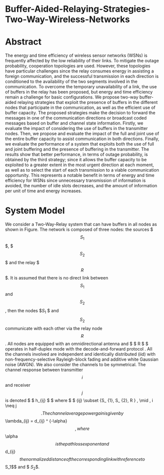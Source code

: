 # Buffer-Aided-Relaying-Strategies-Two-Way-Wireless-Networks

# Abstract
The energy and time efficiency of wireless sensor networks (WSNs) is frequently affected by the low reliability of their links. To mitigate the outage probability, cooperation topologies are used. However, these topologies have particular challenges since the relay consumes energy in assisting a foreign communication, and the successful transmission in each direction is conditioned to the availability of the two segments involved in the communication. To overcome the temporary unavailability of a link, the use of buffers in the relay has been proposed, but energy and time efficiency remain a challenge for basic configurations. We propose two-way buffer-aided relaying strategies that exploit the presence of buffers in the different nodes that participate in the communication, as well as the efficient use of buffer capacity. The proposed strategies make the decision to forward the messages in one of the communication directions or broadcast coded messages based on buffer and channel state information. Firstly, we evaluate the impact of considering the use of buffers in the transmitter nodes. Then, we propose and evaluate the impact of the full and joint use of the entire buffer capacity to assist communication in both directions. Finally, we evaluate the performance of a system that exploits both the use of full and joint buffering and the presence of buffering in the transmitter. The results show that better performance, in terms of outage probability, is obtained by the third strategy; since it allows the buffer capacity to be exploited to a greater extent in the most urgent direction at each moment, as well as to select the start of each transmission to a viable communication opportunity. This represents a notable benefit in terms of energy and time efficiency for WSNs since unnecessary transmission of information is avoided, the number of idle slots decreases, and the amount of information per unit of time and energy increases.

 # System Model 
 We consider a Two-Way-Relay system that can have buffers in all nodes as shown in Figure. The network is composed of three nodes: the sources $$$S_{1}$$$, $$$S_{2}$$$ and the relay $$$R$$$. It is assumed that there is no direct link between $$ S_{1}$$  and  $$S_{2}$$ , then the nodes $$S_{1}$ $ and $$ S_{2} $$ communicate with each other via the relay node $$R$$.  All nodes are equipped with an omnidirectional antenna and $ $ R $ $ operates in half-duplex mode with the decode-and-forward protocol  . All the channels involved are independent and identically distributed (iid) with non-frequency-selective Rayleigh-block fading and additive white Gaussian noise (AWGN). We also consider the channels to be symmetrical. 
The channel response between transmitter $$i$$ and receiver $$j$$ is denoted $ $ h_{ij} $ $ where $ $ \{ij\} \subset \{S_ {1}, S_ {2}, R \} \, \mid \, i \neq j$$. The {channel average power gain} is given by $$ \lambda_{ij} = d_{ij} ^ {-\alpha}$$, where $$ \alpha $$ is the path loss exponent and $$ d_{ij} $$ the normalized distance of the corresponding link with reference to $$S_1$$ and $ $S_2$$.

